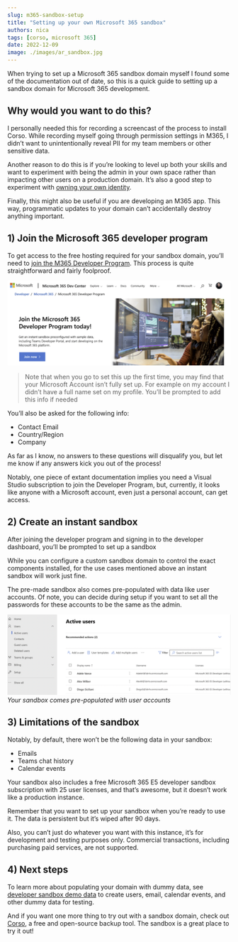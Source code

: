 ```yaml
---
slug: m365-sandbox-setup
title: "Setting up your own Microsoft 365 sandbox"
authors: nica
tags: [corso, microsoft 365]
date: 2022-12-09
image: ./images/ar_sandbox.jpg
---
```


When trying to set up a Microsoft 365 sandbox domain myself I found some of the documentation out of date,
so this is a quick guide to setting up a sandbox domain for Microsoft 365 development.

## Why would you want to do this?

I personally needed this for recording a screencast of the process to install Corso.
While recording myself going through permission settings in M365,
I didn’t want to unintentionally reveal PII for my team members or other sensitive data.

Another reason to do this is if you’re looking to level up both your skills and
want to experiment with being the admin in your own space
rather than impacting other users on a production domain. It’s also a good step to experiment with [owning your own identity](https://corsobackup.io/blog/your-own-backups/).

Finally, this might also be useful if you are developing an M365 app. This way, programmatic
updates to your domain can’t accidentally destroy anything important.

## 1) Join the Microsoft 365 developer program

To get access to the free hosting required for your sandbox domain,
you’ll need to [join the M365 Developer Program](https://developer.microsoft.com/en-us/microsoft-365/dev-program).
This process is quite straightforward and fairly foolproof.

![Screen Shot 2022-11-30 at 3.20.45 PM.png](./images/12-09-2022-a.png)
> Note that when you go to set this up the first time, you may find that your Microsoft Account isn’t fully set up.
> For example on my account I didn’t have a full name set on my profile. You’ll be prompted to add this info if needed

You’ll also be asked for the following info:

- Contact Email
- Country/Region
- Company

As far as I know, no answers to these questions will disqualify you, but let me know if any answers kick you out of the process!

Notably, one piece of extant documentation implies you need a Visual Studio subscription to join the Developer Program,
but, currently, it looks like anyone with a Microsoft account, even just a personal account, can get access.

## 2) Create an instant sandbox

After joining the developer program and signing in to the developer dashboard, you’ll be prompted to set up a sandbox

While you can configure a custom sandbox domain to control the exact components installed,
for the use cases mentioned above an instant sandbox will work just fine.

The pre-made sandbox also comes pre-populated with data like user accounts. Of note,
you can decide during setup if you want to set all the passwords for these accounts to be the same as the admin.

![Microsoft 365 sandbox domain user list](./images/12-09-2022-b.png)
*Your sandbox comes pre-populated with user accounts*

## 3) Limitations of the sandbox

Notably, by default, there won’t be the following data in your sandbox:

- Emails
- Teams chat history
- Calendar events

Your sandbox also includes a free Microsoft 365 E5 developer sandbox subscription with 25 user licenses, and that’s awesome,
but it doesn’t work like a production instance.

Remember that you want to set up your sandbox when you’re ready to use it.
The data is persistent but it’s wiped after 90 days.

Also, you can’t just do whatever you want with this instance, it’s for development and testing purposes only.
Commercial transactions, including purchasing paid services, are not supported.

## 4) Next steps

To learn more about populating your domain with dummy data, see
[developer sandbox demo data](https://learn.microsoft.com/en-us/office/developer-program/install-sample-packs)
to create users, email, calendar events, and other dummy data for testing.

And if you want one more thing to try out with a sandbox domain, check out [Corso](http://corsobackup.io),
a free and open-source backup tool. The sandbox is a great place to try it out!
